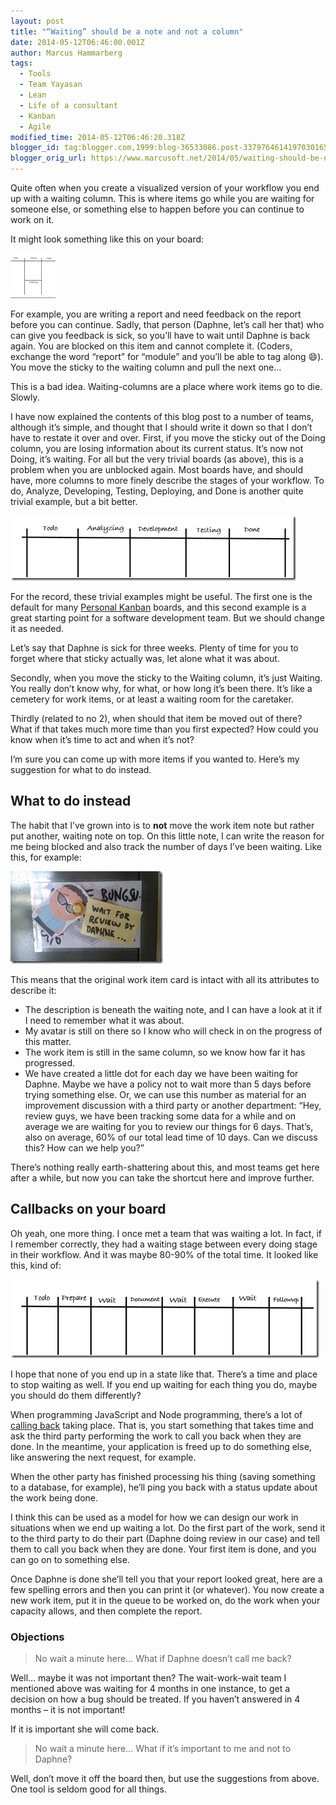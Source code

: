 ```yaml
---
layout: post
title: "“Waiting” should be a note and not a column"
date: 2014-05-12T06:46:00.001Z
author: Marcus Hammarberg
tags:
  - Tools
  - Team Yayasan
  - Lean
  - Life of a consultant
  - Kanban
  - Agile
modified_time: 2014-05-12T06:46:20.318Z
blogger_id: tag:blogger.com,1999:blog-36533086.post-3379764614197030165
blogger_orig_url: https://www.marcusoft.net/2014/05/waiting-should-be-note-and-not-column.html
---
```


Quite often when you create a visualized version of your workflow you end up with a waiting column. This is where items go while you are waiting for someone else, or something else to happen before you can continue to work on it.

It might look something like this on your board:

![example1](/img/example1_thumb%2525255B66%2525255D.png)

For example, you are writing a report and need feedback on the report before you can continue. Sadly, that person (Daphne, let’s call her that) who can give you feedback is sick, so you’ll have to wait until Daphne is back again. You are blocked on this item and cannot complete it. (Coders, exchange the word “report” for “module” and you’ll be able to tag along :smile:). You move the sticky to the waiting column and pull the next one…

This is a bad idea. Waiting-columns are a place where work items go to die. Slowly.

I have now explained the contents of this blog post to a number of teams, although it’s simple, and thought that I should write it down so that I don’t have to restate it over and over. First, if you move the sticky out of the Doing column, you are losing information about its current status. It’s now not Doing, it’s waiting. For all but the very trivial boards (as above), this is a problem when you are unblocked again. Most boards have, and should have, more columns to more finely describe the stages of your workflow. To do, Analyze, Developing, Testing, Deploying, and Done is another quite trivial example, but a bit better.

![example2](/img/example2_thumb%2525255B114%2525255D.png)

For the record, these trivial examples might be useful. The first one is the default for many [Personal Kanban](http://www.personalkanban.com/) boards, and this second example is a great starting point for a software development team. But we should change it as needed.

Let’s say that Daphne is sick for three weeks. Plenty of time for you to forget where that sticky actually was, let alone what it was about.

Secondly, when you move the sticky to the Waiting column, it’s just Waiting. You really don’t know why, for what, or how long it’s been there. It’s like a cemetery for work items, or at least a waiting room for the caretaker.

Thirdly (related to no 2), when should that item be moved out of there? What if that takes much more time than you first expected? How could you know when it’s time to act and when it’s not?

I’m sure you can come up with more items if you wanted to. Here’s my suggestion for what to do instead.

## What to do instead

The habit that I’ve grown into is to **not** move the work item note but rather put another, waiting note on top. On this little note, I can write the reason for me being blocked and also track the number of days I’ve been waiting. Like this, for example:

![2014-05-12 11.45.04](/img/2014-05-12%2525252011.45.04_thumb.jpg)

This means that the original work item card is intact with all its attributes to describe it:

- The description is beneath the waiting note, and I can have a look at it if I need to remember what it was about.
- My avatar is still on there so I know who will check in on the progress of this matter.
- The work item is still in the same column, so we know how far it has progressed.
- We have created a little dot for each day we have been waiting for Daphne. Maybe we have a policy not to wait more than 5 days before trying something else. Or, we can use this number as material for an improvement discussion with a third party or another department: “Hey, review guys, we have been tracking some data for a while and on average we are waiting for you to review our things for 6 days. That’s, also on average, 60% of our total lead time of 10 days. Can we discuss this? How can we help you?”

There’s nothing really earth-shattering about this, and most teams get here after a while, but now you can take the shortcut here and improve further.

## Callbacks on your board

Oh yeah, one more thing. I once met a team that was waiting a lot. In fact, if I remember correctly, they had a waiting stage between every doing stage in their workflow. And it was maybe 80-90% of the total time. It looked like this, kind of:

![longwait](/img/longwait_thumb%2525255B250%2525255D.png)

I hope that none of you end up in a state like that. There’s a time and place to stop waiting as well. If you end up waiting for each thing you do, maybe you should do them differently?

When programming JavaScript and Node programming, there’s a lot of [calling back](www.marcusoft.net/2014/03/javascript-callbacks-cant-live-with.html) taking place. That is, you start something that takes time and ask the third party performing the work to call you back when they are done. In the meantime, your application is freed up to do something else, like answering the next request, for example.

When the other party has finished processing his thing (saving something to a database, for example), he’ll ping you back with a status update about the work being done.

I think this can be used as a model for how we can design our work in situations when we end up waiting a lot. Do the first part of the work, send it to the third party to do their part (Daphne doing review in our case) and tell them to call you back when they are done. Your first item is done, and you can go on to something else.

Once Daphne is done she’ll tell you that your report looked great, here are a few spelling errors and then you can print it (or whatever). You now create a new work item, put it in the queue to be worked on, do the work when your capacity allows, and then complete the report.

### Objections

> No wait a minute here… What if Daphne doesn’t call me back?

Well… maybe it was not important then? The wait-work-wait team I mentioned above was waiting for 4 months in one instance, to get a decision on how a bug should be treated. If you haven’t answered in 4 months – it is not important!

If it is important she will come back.

> No wait a minute here… What if it’s important to me and not to Daphne?

Well, don’t move it off the board then, but use the suggestions from above. One tool is seldom good for all things.
